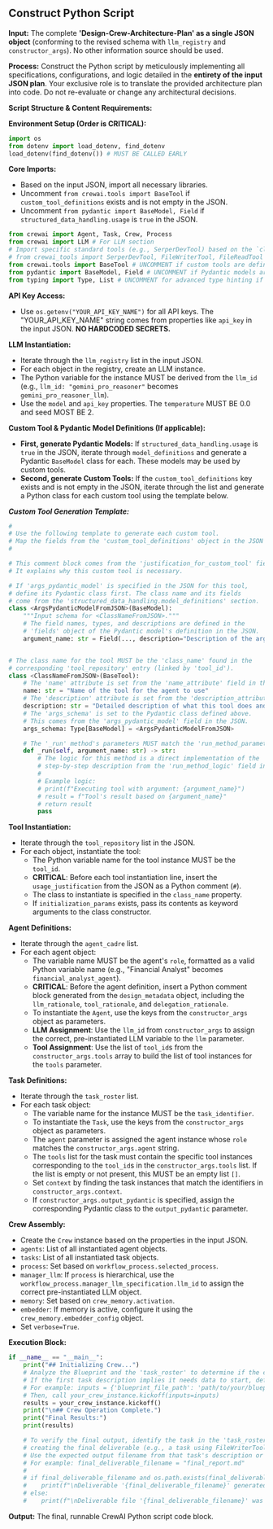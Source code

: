 ## Construct Python Script

**Input:** The complete **'Design-Crew-Architecture-Plan' as a single JSON object** (conforming to the revised schema with `llm_registry` and `constructor_args`). No other information source should be used.

**Process:** Construct the Python script by meticulously implementing all specifications, configurations, and logic detailed in the **entirety of the input JSON plan**. Your exclusive role is to translate the provided architecture plan into code. Do not re-evaluate or change any architectural decisions.

**Script Structure & Content Requirements:**

**Environment Setup (Order is CRITICAL):**
```python
import os
from dotenv import load_dotenv, find_dotenv
load_dotenv(find_dotenv()) # MUST BE CALLED EARLY
```

**Core Imports:**
* Based on the input JSON, import all necessary libraries.
* Uncomment `from crewai.tools import BaseTool` if `custom_tool_definitions` exists and is not empty in the JSON.
* Uncomment `from pydantic import BaseModel, Field` if `structured_data_handling.usage` is `true` in the JSON.
```python
from crewai import Agent, Task, Crew, Process
from crewai import LLM # For LLM section
# Import specific standard tools (e.g., SerperDevTool) based on the `class_name` values in the JSON's `tool_repository`.
# from crewai_tools import SerperDevTool, FileWriterTool, FileReadTool
from crewai.tools import BaseTool # UNCOMMENT if custom tools are defined
from pydantic import BaseModel, Field # UNCOMMENT if Pydantic models are defined
from typing import Type, List # UNCOMMENT for advanced type hinting if needed
```

**API Key Access:**
* Use `os.getenv("YOUR_API_KEY_NAME")` for all API keys. The "YOUR_API_KEY_NAME" string comes from properties like `api_key` in the input JSON. **NO HARDCODED SECRETS.**

**LLM Instantiation:**
* Iterate through the `llm_registry` list in the input JSON.
* For each object in the registry, create an LLM instance.
* The Python variable for the instance MUST be derived from the `llm_id` (e.g., `llm_id: "gemini_pro_reasoner"` becomes `gemini_pro_reasoner_llm`).
* Use the `model` and `api_key` properties. The `temperature` MUST BE 0.0 and seed MOST BE 2.

**Custom Tool & Pydantic Model Definitions (If applicable):**
* **First, generate Pydantic Models:** If `structured_data_handling.usage` is `true` in the JSON, iterate through `model_definitions` and generate a Pydantic `BaseModel` class for each. These models may be used by custom tools.
* **Second, generate Custom Tools:** If the `custom_tool_definitions` key exists and is not empty in the JSON, iterate through the list and generate a Python class for each custom tool using the template below.

*__Custom Tool Generation Template:__*
```python
#
# Use the following template to generate each custom tool.
# Map the fields from the 'custom_tool_definitions' object in the JSON to the corresponding parts of the class.
#

# This comment block comes from the 'justification_for_custom_tool' field in the JSON.
# It explains why this custom tool is necessary.

# If 'args_pydantic_model' is specified in the JSON for this tool,
# define its Pydantic class first. The class name and its fields
# come from the 'structured_data_handling.model_definitions' section.
class <ArgsPydanticModelFromJSON>(BaseModel):
    """Input schema for <ClassNameFromJSON>."""
    # The field names, types, and descriptions are defined in the
    # 'fields' object of the Pydantic model's definition in the JSON.
    argument_name: str = Field(..., description="Description of the argument.")


# The class name for the tool MUST be the 'class_name' found in the
# corresponding 'tool_repository' entry (linked by 'tool_id').
class <ClassNameFromJSON>(BaseTool):
    # The 'name' attribute is set from the 'name_attribute' field in the JSON.
    name: str = "Name of the tool for the agent to use"
    # The 'description' attribute is set from the 'description_attribute' field in the JSON.
    description: str = "Detailed description of what this tool does and when to use it."
    # The 'args_schema' is set to the Pydantic class defined above.
    # This comes from the 'args_pydantic_model' field in the JSON.
    args_schema: Type[BaseModel] = <ArgsPydanticModelFromJSON>

    # The '_run' method's parameters MUST match the 'run_method_parameters' in the JSON.
    def _run(self, argument_name: str) -> str:
        # The logic for this method is a direct implementation of the
        # step-by-step description from the 'run_method_logic' field in the JSON.
        #
        # Example logic:
        # print(f"Executing tool with argument: {argument_name}")
        # result = f"Tool's result based on {argument_name}"
        # return result
        pass
```

**Tool Instantiation:**
* Iterate through the `tool_repository` list in the JSON.
* For each object, instantiate the tool:
    * The Python variable name for the tool instance MUST be the `tool_id`.
    * **CRITICAL**: Before each tool instantiation line, insert the `usage_justification` from the JSON as a Python comment (`#`).
    * The class to instantiate is specified in the `class_name` property.
    * If `initialization_params` exists, pass its contents as keyword arguments to the class constructor.

**Agent Definitions:**
* Iterate through the `agent_cadre` list.
* For each agent object:
    * The variable name MUST be the agent's `role`, formatted as a valid Python variable name (e.g., "Financial Analyst" becomes `financial_analyst_agent`).
    * **CRITICAL**: Before the agent definition, insert a Python comment block generated from the `design_metadata` object, including the `llm_rationale`, `tool_rationale`, and `delegation_rationale`.
    * To instantiate the `Agent`, use the keys from the `constructor_args` object as parameters.
    * **LLM Assignment**: Use the `llm_id` from `constructor_args` to assign the correct, pre-instantiated LLM variable to the `llm` parameter.
    * **Tool Assignment**: Use the list of `tool_id`s from the `constructor_args.tools` array to build the list of tool instances for the `tools` parameter.

**Task Definitions:**
* Iterate through the `task_roster` list.
* For each task object:
    * The variable name for the instance MUST be the `task_identifier`.
    * To instantiate the `Task`, use the keys from the `constructor_args` object as parameters.
    * The `agent` parameter is assigned the agent instance whose `role` matches the `constructor_args.agent` string.
    * The `tools` list for the task must contain the specific tool instances corresponding to the `tool_id`s in the `constructor_args.tools` list. If the list is empty or not present, this MUST be an empty list `[]`.
    * Set `context` by finding the task instances that match the identifiers in `constructor_args.context`.
    * If `constructor_args.output_pydantic` is specified, assign the corresponding Pydantic class to the `output_pydantic` parameter.

**Crew Assembly:**
* Create the `Crew` instance based on the properties in the input JSON.
* `agents`: List of all instantiated agent objects.
* `tasks`: List of all instantiated task objects.
* `process`: Set based on `workflow_process.selected_process`.
* `manager_llm`: If `process` is hierarchical, use the `workflow_process.manager_llm_specification.llm_id` to assign the correct pre-instantiated LLM object.
* `memory`: Set based on `crew_memory.activation`.
* `embedder`: If memory is active, configure it using the `crew_memory.embedder_config` object.
* Set `verbose=True`.

**Execution Block:**
```python
if __name__ == "__main__":
    print("## Initializing Crew...")
    # Analyze the Blueprint and the 'task_roster' to determine if the crew's kickoff requires initial inputs.
    # If the first task description implies it needs data to start, define an 'inputs' dictionary.
    # For example: inputs = {'blueprint_file_path': 'path/to/your/blueprint.md'}
    # Then, call your_crew_instance.kickoff(inputs=inputs)
    results = your_crew_instance.kickoff()
    print("\n## Crew Operation Complete.")
    print("Final Results:")
    print(results)

    # To verify the final output, identify the task in the 'task_roster' that is responsible for
    # creating the final deliverable (e.g., a task using FileWriterTool).
    # Use the expected output filename from that task's description or expected_output field.
    # For example: final_deliverable_filename = "final_report.md"
    #
    # if final_deliverable_filename and os.path.exists(final_deliverable_filename):
    #    print(f"\nDeliverable '{final_deliverable_filename}' generated successfully.")
    # else:
    #    print(f"\nDeliverable file '{final_deliverable_filename}' was expected but not found.")
```

**Output:** The final, runnable CrewAI Python script code block.